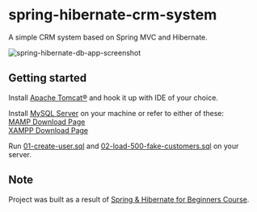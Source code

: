 # spring-hibernate-crm-system

A simple CRM system based on Spring MVC and Hibernate.

![spring-hibernate-db-app-screenshot](https://raw.github.com/UkrainianCitizen/spring-hibernate-crm-system/master/screenshots/crm-image.png)

## Getting started
 Install [Apache Tomcat®](http://tomcat.apache.org/download-80.cgi) and hook it up with IDE of your choice.
 
 Install [MySQL Server](https://dev.mysql.com/downloads/mysql/) on your machine
 or refer to either of these:      
 [MAMP Download Page](https://www.mamp.info/en/downloads/)  
 [XAMPP Download Page](https://www.apachefriends.org/download.html)
 
 Run [01-create-user.sql](/sql-scripts/01-create-user.sql) and [02-load-500-fake-customers.sql](sql-scripts/02-load-500-fake-customers.sql) on your server.
 
## Note

Project was built as a result of [Spring & Hibernate for Beginners Course](https://www.udemy.com/spring-hibernate-tutorial/learn/v4/overview).
 
 
